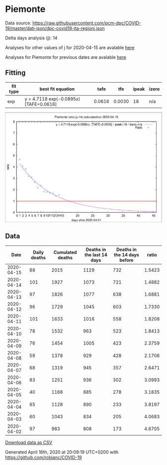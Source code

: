 # Piemonte

Data source: https://raw.githubusercontent.com/pcm-dpc/COVID-19/master/dati-json/dpc-covid19-ita-regioni.json

Delta days analysis (j): 14

Analyses for other values of j for 2020-04-15 are avalable [here](../2020-04-15/README.md)

Analyses for Piemonte for previous dates are avalable [here](../README.md)

## Fitting 
|fit type|best fit equation|tafe|tfe|ipeak|izero|
|-------|-----|--------|------|---|---|
|exp|y = 4.7118 exp(-0.0895x)  [TAFE=0.0616]|0.0616|0.0030|18|n/a|

![Plot](COVID-19_piemonte_j14_2020-04-15.png)

## Data
|Date|Daily deaths|Cumulated deaths|Deaths in the last 14 days|Deaths in the 14 days before|ratio|
|----|----------|-----------|-------|--------------------|-----|
|2020-04-15|88|2015|1129|732|1.5423|
|2020-04-14|101|1927|1073|721|1.4882|
|2020-04-13|97|1826|1077|638|1.6881|
|2020-04-12|96|1729|1045|603|1.7330|
|2020-04-11|101|1633|1016|558|1.8208|
|2020-04-10|78|1532|963|523|1.8413|
|2020-04-09|76|1454|1005|423|2.3759|
|2020-04-08|59|1378|929|428|2.1706|
|2020-04-07|68|1319|945|357|2.6471|
|2020-04-06|83|1251|936|302|3.0993|
|2020-04-05|40|1168|885|278|3.1835|
|2020-04-04|85|1128|890|233|3.8197|
|2020-04-03|60|1043|834|205|4.0683|
|2020-04-02|97|983|808|173|4.6705|

[Download data as CSV](COVID-19_piemonte_j14_2020-04-15.csv)

Generated April 16th, 2020 at 20:09:19 UTC+0200 with https://github.com/robianc/COVID-19
